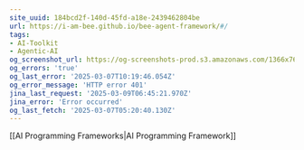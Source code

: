 ```yaml
---
site_uuid: 184bcd2f-140d-45fd-a18e-2439462804be
url: https://i-am-bee.github.io/bee-agent-framework/#/
tags:
- AI-Toolkit
- Agentic-AI
og_screenshot_url: https://og-screenshots-prod.s3.amazonaws.com/1366x768/80/false/ef27e9a271a83da17573dc55ea915ce48192c71747f647bfa8702964e340cfe8.jpeg
og_errors: 'true'
og_last_error: '2025-03-07T10:19:46.054Z'
og_error_message: 'HTTP error 401'
jina_last_request: '2025-03-09T06:45:21.970Z'
jina_error: 'Error occurred'
og_last_fetch: '2025-03-07T05:20:40.130Z'
---
```

[[AI Programming Frameworks|AI Programming Framework]]
